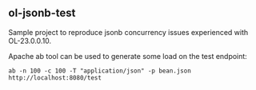 ## ol-jsonb-test
Sample project to reproduce jsonb concurrency issues experienced with OL-23.0.0.10.

Apache ab tool can be used to generate some load on the test endpoint:
```
ab -n 100 -c 100 -T "application/json" -p bean.json http://localhost:8080/test
```

